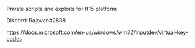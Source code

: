 Private scripts and exploits for ff15 platform

Discord: Rajovan#2838

https://docs.microsoft.com/en-us/windows/win32/inputdev/virtual-key-codes
